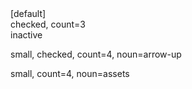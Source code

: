<div class="toolbar m-0 p-0">
  <cn-reaction-button></cn-reaction-button>
  [default]
</div>
<div class="toolbar m-0 p-0">
  <cn-reaction-button
    count="3"
    checked></cn-reaction-button>
  checked, count=3
</div>
<div class="toolbar m-0 p-0">
  <cn-reaction-button aria-pressed="true" inactive></cn-reaction-button>
  inactive
</div>
<div class="toolbar m-0 p-0">
    <cn-reaction-button 
        noun="arrow-up"
        count="4"
        small
        checked
    ></cn-reaction-button>
  <p>small, checked, count=4, noun=arrow-up</p>
</div>
<div class="toolbar m-0 p-0">
  <cn-reaction-button 
    noun="assets"
    count="4"
    small>
  </cn-reaction-button>
    <p>small, count=4, noun=assets</p>
</div>
